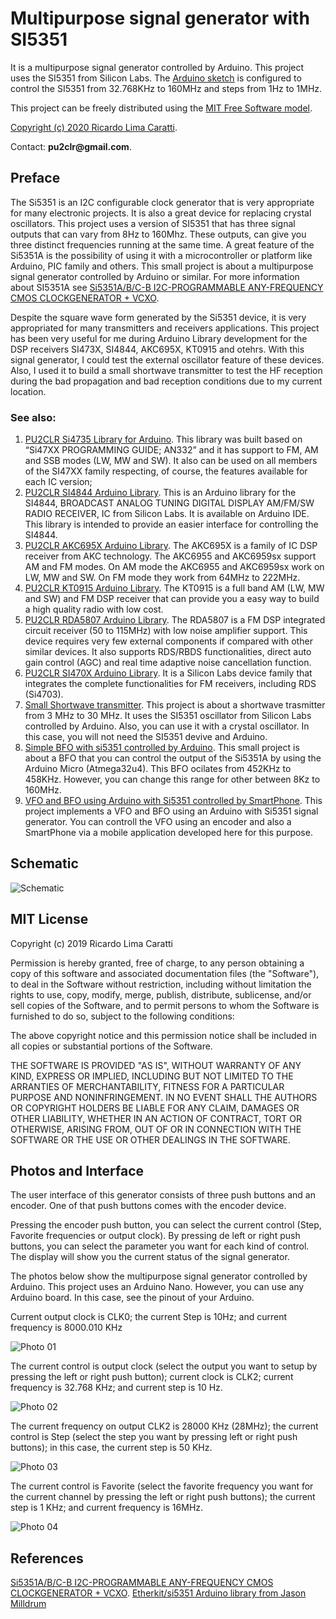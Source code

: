 # Multipurpose signal generator with SI5351

It is a multipurpose signal generator controlled by Arduino. This project uses the SI5351 from Silicon Labs.
The [Arduino sketch](https://github.com/pu2clr/SI5351/tree/master/source) is configured to control the SI5351 from 32.768KHz to 160MHz and steps from 1Hz to 1MHz. 

This project can be freely distributed using the [MIT Free Software model](https://pu2clr.github.io/SI5351/#mit-license). 

[Copyright (c) 2020 Ricardo Lima Caratti](https://pu2clr.github.io/AKC695X/#mit-license). 

Contact: __pu2clr@gmail.com__.

## Preface

The Si5351 is an I2C configurable clock generator that is very appropriate for many electronic projects. It is also a great device for replacing crystal oscillators. This project uses a version of SI5351 that has three signal outputs that can vary from 8Hz to 160Mhz. These outputs, can give you three distinct frequencies running at the same time. A great feature of the Si5351A is the possibility of using it with a microcontroller or platform like Arduino, PIC family and others. This small project is about a multipurpose signal generator controlled by Arduino or similar. For more information about SI5351A see [Si5351A/B/C-B  I2C-PROGRAMMABLE ANY-FREQUENCY CMOS CLOCKGENERATOR + VCXO](https://www.silabs.com/documents/public/data-sheets/Si5351-B.pdf). 

Despite the square wave form generated by the Si5351 device, it is very appropriated for many transmitters and receivers applications. This project has been very useful for me during Arduino Library development for the DSP receivers SI473X, SI4844, AKC695X, KT0915 and otehrs. With this signal generator, I could test the external oscillator feature of these devices. Also, I used it to build a small shortwave transmitter to test the HF reception during the bad propagation and bad reception conditions due to my current location. 

### See also:

1. [PU2CLR Si4735 Library for Arduino](https://pu2clr.github.io/SI4735/). This library was built based on “Si47XX PROGRAMMING GUIDE; AN332” and it has support to FM, AM and SSB modes (LW, MW and SW). It also can be used on all members of the SI47XX family respecting, of course, the features available for each IC version;
2. [PU2CLR SI4844 Arduino Library](https://github.com/pu2clr/SI4844). This is an Arduino library for the SI4844, BROADCAST ANALOG TUNING DIGITAL DISPLAY AM/FM/SW RADIO RECEIVER,  IC from Silicon Labs.  It is available on Arduino IDE. This library is intended to provide an easier interface for controlling the SI4844.
3. [PU2CLR AKC695X Arduino Library](https://pu2clr.github.io/AKC695X/). The AKC695X is a family of IC DSP receiver from AKC technology. The AKC6955 and AKC6959sx support AM and FM modes. On AM mode the AKC6955 and AKC6959sx work on LW, MW and SW. On FM mode they work from 64MHz to 222MHz.
4. [PU2CLR KT0915 Arduino Library](https://pu2clr.github.io/KT0915/). The KT0915 is a full band AM (LW, MW and SW) and FM DSP receiver that can provide you a easy way to build a high quality radio with low cost.
5. [PU2CLR RDA5807 Arduino Library](https://pu2clr.github.io/RDA5807/). The RDA5807 is a FM DSP integrated circuit receiver (50 to 115MHz) with low noise amplifier support. This device requires very few external components if compared with other similar devices. It also supports RDS/RBDS functionalities, direct auto gain control (AGC) and real time adaptive noise cancellation function.
6. [PU2CLR SI470X Arduino Library](https://pu2clr.github.io/SI470X/). It is a Silicon Labs device family that integrates the complete functionalities for FM receivers, including RDS (Si4703).
7. [Small Shortwave transmitter](https://github.com/pu2clr/Small-Shortwave-Transmitter). This project is about a shortwave trasmitter from 3 MHz to 30 MHz. It uses the SI5351 oscillator from Silicon Labs controlled by Arduino. Also, you can use it with a crystal oscillator. In this case, you will not need the SI5351 devive and Arduino.
8. [Simple BFO with si5351 controlled by Arduino](https://github.com/pu2clr/BFO). This small project is about a BFO that you can control the output of the Si5351A by using the Arduino Micro (Atmega32u4). This BFO ocilates from 452KHz to 458KHz. However, you can change this range for other between 8Kz to 160MHz. 
9. [VFO and BFO using Arduino with Si5351 controlled by SmartPhone](https://github.com/pu2clr/VFO_SI5351_ARDUINO_SMARTPHONE). This project implements a VFO and BFO using an Arduino with Si5351 signal generator. You can controll the VFO using an encoder and also a SmartPhone via a mobile application developed here for this purpose.



## Schematic

![Schematic](https://github.com/pu2clr/SI5351/blob/master/extras/images/schematic_eagle.png)



## MIT License 

Copyright (c) 2019 Ricardo Lima Caratti

Permission is hereby granted, free of charge, to any person obtaining a copy of this software and associated documentation files (the "Software"), to deal in the Software without restriction, including without limitation the rights to use, copy, modify, merge, publish, distribute, sublicense, and/or sell copies of the Software, and to permit persons to whom the Software is furnished to do so, subject to the following conditions:

The above copyright notice and this permission notice shall be included in all copies or substantial portions of the Software.

THE SOFTWARE IS PROVIDED "AS IS", WITHOUT WARRANTY OF ANY KIND, EXPRESS OR IMPLIED, INCLUDING BUT NOT LIMITED TO THE ARRANTIES OF MERCHANTABILITY, FITNESS FOR A PARTICULAR PURPOSE AND NONINFRINGEMENT. IN NO EVENT SHALL THE AUTHORS OR COPYRIGHT HOLDERS BE LIABLE FOR ANY CLAIM, DAMAGES OR OTHER LIABILITY, WHETHER IN AN ACTION OF CONTRACT, TORT OR OTHERWISE, ARISING FROM, OUT OF OR IN CONNECTION WITH THE SOFTWARE OR THE USE OR OTHER DEALINGS IN THE SOFTWARE.


## Photos and Interface

The user interface of this generator consists of three push buttons and an encoder. One of that push buttons comes with the encoder device. 

Pressing the encoder push button, you can select the current control (Step, Favorite frequencies or output clock). By pressing de left or right push buttons, you can select the parameter you want for each kind of control. The display will show you the current status of the signal generator. 


The photos below show the multipurpose signal generator controlled by Arduino. This project uses an Arduino Nano. However, you can use any Arduino board. In this case, see the pinout of your Arduino.  


Current output clock is CLK0; the current Step is 10Hz; and current frequency is 8000.010 KHz 

![Photo 01](extras/images/photo_02.png)


The current control is output clock (select the output you want to setup by pressing the left or right push button); current clock is CLK2; current frequency is 32.768 KHz; and current step is 10 Hz.

![Photo 02](extras/images/photo_03.png)


The current frequency on output CLK2 is 28000 KHz (28MHz); the current control is Step (select the step you want by pressing left or right push buttons); in this case, the current step is 50 KHz.

![Photo 03](extas/../extras/images/photo_04.png)


The current control is Favorite (select the favorite frequency you want for the current channel by pressing the left or right push buttons); the current step is 1 KHz; and current frequency is 16MHz. 

![Photo 04](extas/../extras/images/photo_05.png)


## References

[Si5351A/B/C-B  I2C-PROGRAMMABLE ANY-FREQUENCY CMOS CLOCKGENERATOR + VCXO](https://www.silabs.com/documents/public/data-sheets/Si5351-B.pdf). 
[Etherkit/si5351 Arduino library from Jason Milldrum](https://github.com/etherkit/Si5351Arduino)